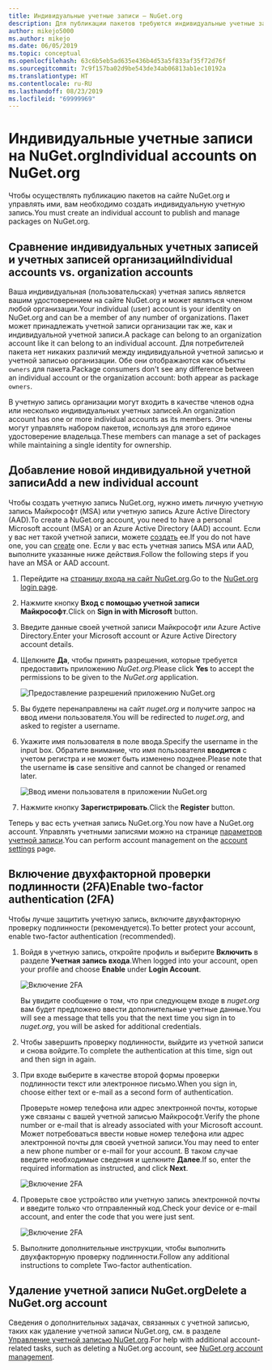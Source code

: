 ```yaml
---
title: Индивидуальные учетные записи — NuGet.org
description: Для публикации пакетов требуются индивидуальные учетные записи на сайте NuGet.org
author: mikejo5000
ms.author: mikejo
ms.date: 06/05/2019
ms.topic: conceptual
ms.openlocfilehash: 63c6b5eb5ad635e436b4d53a5f833af35f72d76f
ms.sourcegitcommit: 7c9f157ba02d9be543de34ab06813ab1ec10192a
ms.translationtype: HT
ms.contentlocale: ru-RU
ms.lasthandoff: 08/23/2019
ms.locfileid: "69999969"
---
```

# <a name="individual-accounts-on-nugetorg"></a><span data-ttu-id="78a08-103">Индивидуальные учетные записи на NuGet.org</span><span class="sxs-lookup"><span data-stu-id="78a08-103">Individual accounts on NuGet.org</span></span>

<span data-ttu-id="78a08-104">Чтобы осуществлять публикацию пакетов на сайте NuGet.org и управлять ими, вам необходимо создать индивидуальную учетную запись.</span><span class="sxs-lookup"><span data-stu-id="78a08-104">You must create an individual account to publish and manage packages on NuGet.org.</span></span>

## <a name="individual-accounts-vs-organization-accounts"></a><span data-ttu-id="78a08-105">Сравнение индивидуальных учетных записей и учетных записей организаций</span><span class="sxs-lookup"><span data-stu-id="78a08-105">Individual accounts vs. organization accounts</span></span>

<span data-ttu-id="78a08-106">Ваша индивидуальная (пользовательская) учетная запись является вашим удостоверением на сайте NuGet.org и может являться членом любой организации.</span><span class="sxs-lookup"><span data-stu-id="78a08-106">Your individual (user) account is your identity on NuGet.org and can be a member of any number of organizations.</span></span> <span data-ttu-id="78a08-107">Пакет может принадлежать учетной записи организации так же, как и индивидуальной учетной записи.</span><span class="sxs-lookup"><span data-stu-id="78a08-107">A package can belong to an organization account like it can belong to an individual account.</span></span> <span data-ttu-id="78a08-108">Для потребителей пакета нет никаких различий между индивидуальной учетной записью и учетной записью организации. Обе они отображаются как объекты `owners` для пакета.</span><span class="sxs-lookup"><span data-stu-id="78a08-108">Package consumers don't see any difference between an individual account or the organization account: both appear as package `owners`.</span></span>

<span data-ttu-id="78a08-109">В учетную запись организации могут входить в качестве членов одна или несколько индивидуальных учетных записей.</span><span class="sxs-lookup"><span data-stu-id="78a08-109">An organization account has one or more individual accounts as its members.</span></span> <span data-ttu-id="78a08-110">Эти члены могут управлять набором пакетов, используя для этого единое удостоверение владельца.</span><span class="sxs-lookup"><span data-stu-id="78a08-110">These members can manage a set of packages while maintaining a single identity for ownership.</span></span>

## <a name="add-a-new-individual-account"></a><span data-ttu-id="78a08-111">Добавление новой индивидуальной учетной записи</span><span class="sxs-lookup"><span data-stu-id="78a08-111">Add a new individual account</span></span>

<span data-ttu-id="78a08-112">Чтобы создать учетную запись NuGet.org, нужно иметь личную учетную запись Майкрософт (MSA) или учетную запись Azure Active Directory (AAD).</span><span class="sxs-lookup"><span data-stu-id="78a08-112">To create a NuGet.org account, you need to have a personal Microsoft account (MSA) or an Azure Active Directory (AAD) account.</span></span> <span data-ttu-id="78a08-113">Если у вас нет такой учетной записи, можете [создать](https://signup.live.com) ее.</span><span class="sxs-lookup"><span data-stu-id="78a08-113">If you do not have one, you can [create](https://signup.live.com) one.</span></span> <span data-ttu-id="78a08-114">Если у вас есть учетная запись MSA или AAD, выполните указанные ниже действия.</span><span class="sxs-lookup"><span data-stu-id="78a08-114">Follow the following steps if you have an MSA or AAD account.</span></span>

1. <span data-ttu-id="78a08-115">Перейдите на [страницу входа на сайт NuGet.org](https://www.nuget.org/users/account/LogOn).</span><span class="sxs-lookup"><span data-stu-id="78a08-115">Go to the [NuGet.org login page](https://www.nuget.org/users/account/LogOn).</span></span>

1. <span data-ttu-id="78a08-116">Нажмите кнопку **Вход с помощью учетной записи Майкрософт**.</span><span class="sxs-lookup"><span data-stu-id="78a08-116">Click on **Sign in with Microsoft** button.</span></span>

1. <span data-ttu-id="78a08-117">Введите данные своей учетной записи Майкрософт или Azure Active Directory.</span><span class="sxs-lookup"><span data-stu-id="78a08-117">Enter your Microsoft account or Azure Active Directory account details.</span></span>

1. <span data-ttu-id="78a08-118">Щелкните **Да**, чтобы принять разрешения, которые требуется предоставить приложению *NuGet.org*.</span><span class="sxs-lookup"><span data-stu-id="78a08-118">Please click **Yes** to accept the permissions to be given to the *NuGet.org* application.</span></span>

   ![Предоставление разрешений приложению NuGet.org](media/nuget-org-permissions.png)

1. <span data-ttu-id="78a08-120">Вы будете перенаправлены на сайт *nuget.org* и получите запрос на ввод имени пользователя.</span><span class="sxs-lookup"><span data-stu-id="78a08-120">You will be redirected to *nuget.org*, and asked to register a username.</span></span>

1. <span data-ttu-id="78a08-121">Укажите имя пользователя в поле ввода.</span><span class="sxs-lookup"><span data-stu-id="78a08-121">Specify the username in the input box.</span></span> <span data-ttu-id="78a08-122">Обратите внимание, что имя пользователя **вводится** с учетом регистра и не может быть изменено позднее.</span><span class="sxs-lookup"><span data-stu-id="78a08-122">Please note that the username **is** case sensitive and cannot be changed or renamed later.</span></span>

   ![Ввод имени пользователя в приложении NuGet.org](media/nuget-org-register.png) 

1. <span data-ttu-id="78a08-124">Нажмите кнопку **Зарегистрировать**.</span><span class="sxs-lookup"><span data-stu-id="78a08-124">Click the **Register** button.</span></span>

<span data-ttu-id="78a08-125">Теперь у вас есть учетная запись NuGet.org.</span><span class="sxs-lookup"><span data-stu-id="78a08-125">You now have a NuGet.org account.</span></span> <span data-ttu-id="78a08-126">Управлять учетными записями можно на странице [параметров учетной записи](https://www.nuget.org/account).</span><span class="sxs-lookup"><span data-stu-id="78a08-126">You can perform account management on the [account settings](https://www.nuget.org/account) page.</span></span>

## <a name="enable-two-factor-authentication-2fa"></a><span data-ttu-id="78a08-127">Включение двухфакторной проверки подлинности (2FA)</span><span class="sxs-lookup"><span data-stu-id="78a08-127">Enable two-factor authentication (2FA)</span></span>

<span data-ttu-id="78a08-128">Чтобы лучше защитить учетную запись, включите двухфакторную проверку подлинности (рекомендуется).</span><span class="sxs-lookup"><span data-stu-id="78a08-128">To better protect your account, enable two-factor authentication (recommended).</span></span>

1. <span data-ttu-id="78a08-129">Войдя в учетную запись, откройте профиль и выберите **Включить** в разделе **Учетная запись входа**.</span><span class="sxs-lookup"><span data-stu-id="78a08-129">When logged into your account, open your profile and choose **Enable** under **Login Account**.</span></span>

   ![Включение 2FA](media/nuget-org-register-2fa.png)

   <span data-ttu-id="78a08-131">Вы увидите сообщение о том, что при следующем входе в *nuget.org* вам будет предложено ввести дополнительные учетные данные.</span><span class="sxs-lookup"><span data-stu-id="78a08-131">You will see a message that tells you that the next time you sign in to *nuget.org*, you will be asked for additional credentials.</span></span>

2. <span data-ttu-id="78a08-132">Чтобы завершить проверку подлинности, выйдите из учетной записи и снова войдите.</span><span class="sxs-lookup"><span data-stu-id="78a08-132">To complete the authentication at this time, sign out and then sign in again.</span></span>

3. <span data-ttu-id="78a08-133">При входе выберите в качестве второй формы проверки подлинности текст или электронное письмо.</span><span class="sxs-lookup"><span data-stu-id="78a08-133">When you sign in, choose either text or e-mail as a second form of authentication.</span></span>

   <span data-ttu-id="78a08-134">Проверьте номер телефона или адрес электронной почты, которые уже связаны с вашей учетной записью Майкрософт.</span><span class="sxs-lookup"><span data-stu-id="78a08-134">Verify the phone number or e-mail that is already associated with your Microsoft account.</span></span> <span data-ttu-id="78a08-135">Может потребоваться ввести новые номер телефона или адрес электронной почты для своей учетной записи.</span><span class="sxs-lookup"><span data-stu-id="78a08-135">You may need to enter a new phone number or e-mail for your account.</span></span> <span data-ttu-id="78a08-136">В таком случае введите необходимые сведения и щелкните **Далее**.</span><span class="sxs-lookup"><span data-stu-id="78a08-136">If so, enter the required information as instructed, and click **Next**.</span></span>

   ![Включение 2FA](media/nuget-org-sign-in-2fa.png)

4. <span data-ttu-id="78a08-138">Проверьте свое устройство или учетную запись электронной почты и введите только что отправленный код.</span><span class="sxs-lookup"><span data-stu-id="78a08-138">Check your device or e-mail account, and enter the code that you were just sent.</span></span>

   ![Включение 2FA](media/nuget-org-enter-code-2fa.png)

5. <span data-ttu-id="78a08-140">Выполните дополнительные инструкции, чтобы выполнить двухфакторную проверку подлинности.</span><span class="sxs-lookup"><span data-stu-id="78a08-140">Follow any additional instructions to complete Two-factor authentication.</span></span>

## <a name="delete-a-nugetorg-account"></a><span data-ttu-id="78a08-141">Удаление учетной записи NuGet.org</span><span class="sxs-lookup"><span data-stu-id="78a08-141">Delete a NuGet.org account</span></span>

<span data-ttu-id="78a08-142">Сведения о дополнительных задачах, связанных с учетной записью, таких как удаление учетной записи NuGet.org, см. в разделе [Управление учетной записью NuGet.org](nuget-org-faq.md#nugetorg-account-management).</span><span class="sxs-lookup"><span data-stu-id="78a08-142">For help with additional account-related tasks, such as deleting a NuGet.org account, see [NuGet.org account management](nuget-org-faq.md#nugetorg-account-management).</span></span>
